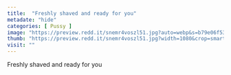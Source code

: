 ```yaml
---
title:  "Freshly shaved and ready for you"
metadate: "hide"
categories: [ Pussy ]
image: "https://preview.redd.it/snemr4voszl51.jpg?auto=webp&s=b79e06f53637bead859d705fc36942ff523b21c3"
thumb: "https://preview.redd.it/snemr4voszl51.jpg?width=1080&crop=smart&auto=webp&s=9adefe9e523429a3f15d4c24cf80b4a5aa2f77c3"
visit: ""
---
```

Freshly shaved and ready for you
